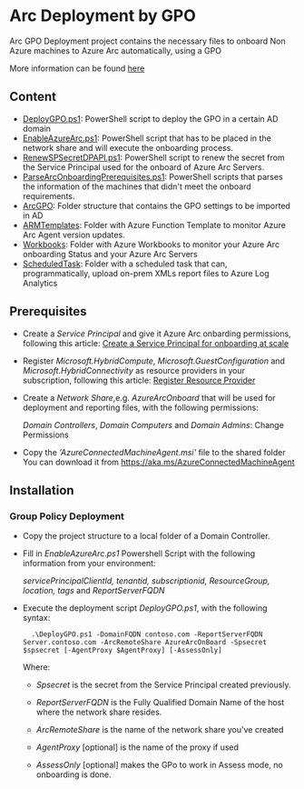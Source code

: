 # Arc Deployment by GPO
Arc GPO Deployment project contains the necessary files to onboard Non Azure machines to Azure Arc automatically, using a GPO

More information can be found [here](https://learn.microsoft.com/en-us/azure/azure-arc/servers/onboard-group-policy-service-principal-encryption)

## Content

- [DeployGPO.ps1](DeployGPO.ps1): PowerShell script to deploy the GPO in a certain AD domain
- [EnableAzureArc.ps1](EnableAzureArc.ps1): PowerShell script that has to be placed in the network share and will execute the onboarding process.
- [RenewSPSecretDPAPI.ps1](RenewSPSecret.ps1): PowerShell script to renew the secret from the Service Principal used for the onboard of Azure Arc Servers.
- [ParseArcOnboardingPrerequisites.ps1](ParseArcOnboardingPrerequisites.ps1): PowerShell scripts that parses the information of the machines that didn't meet the onboard requirements.
- [ArcGPO](ArcGPO): Folder structure that contains the GPO settings to be imported in AD
- [ARMTemplates](ARMTemplates): Folder with Azure Function Template to monitor Azure Arc Agent version updates.
- [Workbooks](Workbooks): Folder with Azure Workbooks to monitor your Azure Arc onboarding Status and your Azure Arc Servers
- [ScheduledTask](ScheduledTask): Folder with a scheduled task that can, programmatically, upload on-prem XMLs report files to Azure Log Analytics

## Prerequisites

- Create a *Service Principal* and give it Azure Arc onbarding permissions, following this article: [Create a Service Principal for onboarding at scale](https://docs.microsoft.com/en-us/azure/azure-arc/servers/onboard-service-principal#create-a-service-principal-for-onboarding-at-scale)
  
- Register *Microsoft.HybridCompute*, *Microsoft.GuestConfiguration* and *Microsoft.HybridConnectivity* as resource providers in your subscription, following this article: [Register Resource Provider](https://docs.microsoft.com/en-us/azure/azure-resource-manager/management/resource-providers-and-types#register-resource-provider)

- Create a *Network Share*,e.g. *AzureArcOnboard* that will be used for deployment and reporting files, with the following permissions:

  *Domain Controllers*, *Domain Computers* and *Domain Admins*: Change Permissions

 
- Copy the *'AzureConnectedMachineAgent.msi'* file to the shared folder
    You can download it from https://aka.ms/AzureConnectedMachineAgent

## Installation

### Group Policy Deployment

- Copy the project structure to a local folder of a Domain Controller.

- Fill in *EnableAzureArc.ps1* Powershell Script with the following information from your environment:
  
    *servicePrincipalClientId, tenantid, subscriptionid, ResourceGroup, location, tags* and *ReportServerFQDN*

- Execute the deployment script *DeployGPO.ps1*, with the following syntax:
  
        .\DeployGPO.ps1 -DomainFQDN contoso.com -ReportServerFQDN Server.contoso.com -ArcRemoteShare AzureArcOnBoard -Spsecret $spsecret [-AgentProxy $AgentProxy] [-AssessOnly]

    Where:

    - *Spsecret* is the secret from the Service Principal created previously.

    - *ReportServerFQDN* is the Fully Qualified Domain Name of the host where the network share resides.

    - *ArcRemoteShare* is the name of the network share you've created

    - *AgentProxy* [optional] is the name of the proxy if used

    - *AssessOnly* [optional] makes the GPo to work in Assess mode, no onboarding is done.



